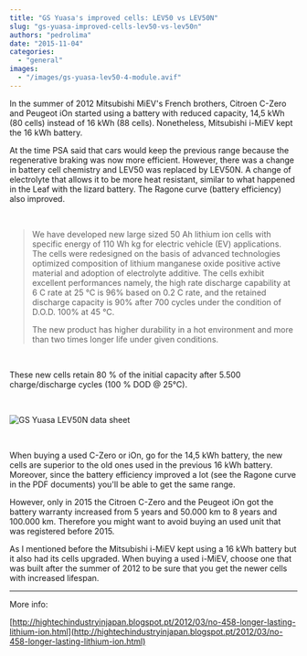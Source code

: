 ```yaml
---
title: "GS Yuasa's improved cells: LEV50 vs LEV50N"
slug: "gs-yuasa-improved-cells-lev50-vs-lev50n"
authors: "pedrolima"
date: "2015-11-04"
categories: 
  - "general"
images: 
  - "/images/gs-yuasa-lev50-4-module.avif"
---
```


In the summer of 2012 Mitsubishi MiEV's French brothers, Citroen C-Zero and Peugeot iOn started using a battery with reduced capacity, 14,5 kWh (80 cells) instead of 16 kWh (88 cells). Nonetheless, Mitsubishi i-MiEV kept the 16 kWh battery.

At the time PSA said that cars would keep the previous range because the regenerative braking was now more efficient. However, there was a change in battery cell chemistry and LEV50 was replaced by LEV50N. A change of electrolyte that allows it to be more heat resistant, similar to what happened in the Leaf with the lizard battery. The Ragone curve (battery efficiency) also improved.

 

> We have developed new large sized 50 Ah lithium ion cells with specific energy of 110 Wh kg for electric vehicle (EV) applications. The cells were redesigned on the basis of advanced technologies optimized composition of lithium manganese oxide positive active material and adoption of electrolyte additive. The cells exhibit excellent performances namely, the high rate discharge capability at 6 C rate at 25 °C is 96% based on 0.2 C rate, and the retained discharge capacity is 90% after 700 cycles under the condition of D.O.D. 100% at 45 °C.
> 
> The new product has higher durability in a hot environment and more than two times longer life under given conditions.

 

These new cells retain 80 % of the initial capacity after 5.500 charge/discharge cycles (100 % DOD @ 25°C).

 

![GS Yuasa LEV50N data sheet](images/GS-Yuasa-LEV50N-data-sheet.avif)

 

When buying a used C-Zero or iOn, go for the 14,5 kWh battery, the new cells are superior to the old ones used in the previous 16 kWh battery. Moreover, since the battery efficiency improved a lot (see the Ragone curve in the PDF documents) you'll be able to get the same range.

However, only in 2015 the Citroen C-Zero and the Peugeot iOn got the battery warranty increased from 5 years and 50.000 km to 8 years and 100.000 km. Therefore you might want to avoid buying an used unit that was registered before 2015.

As I mentioned before the Mitsubishi i-MiEV kept using a 16 kWh battery but it also had its cells upgraded. When buying a used i-MiEV, choose one that was built after the summer of 2012 to be sure that you get the newer cells with increased lifespan.

---

More info:

[http://hightechindustryinjapan.blogspot.pt/2012/03/no-458-longer-lasting-lithium-ion.html](http://hightechindustryinjapan.blogspot.pt/2012/03/no-458-longer-lasting-lithium-ion.html)
